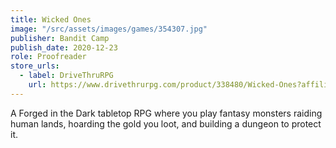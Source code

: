 ```yaml
---
title: Wicked Ones
image: "/src/assets/images/games/354307.jpg"
publisher: Bandit Camp
publish_date: 2020-12-23
role: Proofreader
store_urls:
  - label: DriveThruRPG
    url: https://www.drivethrurpg.com/product/338480/Wicked-Ones?affiliate_id=1403878&src=BanditCampHomepage
---
```


A Forged in the Dark tabletop RPG where you play fantasy monsters raiding human lands, hoarding the gold you loot, and building a dungeon to protect it.